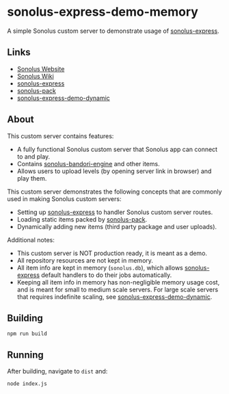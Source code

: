 # sonolus-express-demo-memory

A simple Sonolus custom server to demonstrate usage of [sonolus-express](https://github.com/NonSpicyBurrito/sonolus-express).

## Links

-   [Sonolus Website](https://sonolus.com)
-   [Sonolus Wiki](https://github.com/NonSpicyBurrito/sonolus-wiki)
-   [sonolus-express](https://github.com/NonSpicyBurrito/sonolus-express)
-   [sonolus-pack](https://github.com/NonSpicyBurrito/sonolus-pack)
-   [sonolus-express-demo-dynamic](https://github.com/NonSpicyBurrito/sonolus-express-demo-dynamic)

## About

This custom server contains features:

-   A fully functional Sonolus custom server that Sonolus app can connect to and play.
-   Contains [sonolus-bandori-engine](https://github.com/NonSpicyBurrito/sonolus-bandori-engine) and other items.
-   Allows users to upload levels (by opening server link in browser) and play them.

This custom server demonstrates the following concepts that are commonly used in making Sonolus custom servers:

-   Setting up [sonolus-express](https://github.com/NonSpicyBurrito/sonolus-express) to handler Sonolus custom server routes.
-   Loading static items packed by [sonolus-pack](https://github.com/NonSpicyBurrito/sonolus-pack).
-   Dynamically adding new items (third party package and user uploads).

Additional notes:

-   This custom server is NOT production ready, it is meant as a demo.
-   All repository resources are not kept in memory.
-   All item info are kept in memory (`sonolus.db`), which allows [sonolus-express](https://github.com/NonSpicyBurrito/sonolus-express) default handlers to do their jobs automatically.
-   Keeping all item info in memory has non-negligible memory usage cost, and is meant for small to medium scale servers. For large scale servers that requires indefinite scaling, see [sonolus-express-demo-dynamic](https://github.com/NonSpicyBurrito/sonolus-express-demo-dynamic).

## Building

```
npm run build
```

## Running

After building, navigate to `dist` and:

```
node index.js
```

